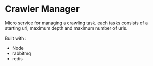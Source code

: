 # Crawler Manager

Micro service for managing a crawling task.
each tasks consists of a starting url, maximum depth and maximum number of urls.

Built with :

* Node
* rabbitmq
* redis
